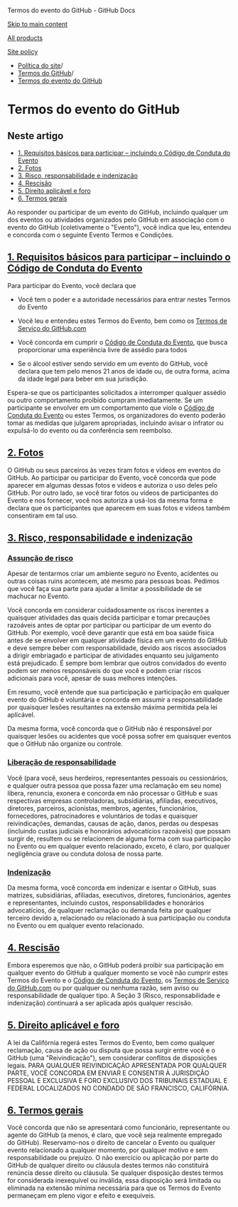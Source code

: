 Termos do evento do GitHub - GitHub Docs

[Skip to main content](#main-content)

[All products](/pt)

[Site policy](/site-policy)

* [Política do site](/pt/site-policy)/
* [Termos do GitHub](/pt/site-policy/github-terms)/
* [Termos do evento do GitHub](/pt/site-policy/github-terms/github-event-terms)

Termos do evento do GitHub
==========

Neste artigo
----------

* [1. Requisitos básicos para participar – incluindo o Código de Conduta do Evento](#1-basic-requirements-to-attend---including-the-event-code-of-conduct)
* [2. Fotos](#2-pictures)
* [3. Risco, responsabilidade e indenização](#3-risk-liability-and-indemnity)
* [4. Rescisão](#4-termination)
* [5. Direito aplicável e foro](#5-choice-of-law-and-venue)
* [6. Termos gerais](#6-miscellaneous-terms)

Ao responder ou participar de um evento do GitHub, incluindo qualquer um dos eventos ou atividades organizados pelo GitHub em associação com o evento do GitHub (coletivamente o "Evento"), você indica que leu, entendeu e concorda com o seguinte Evento Termos e Condições.

[1. Requisitos básicos para participar – incluindo o Código de Conduta do Evento](#1-basic-requirements-to-attend---including-the-event-code-of-conduct)
----------

Para participar do Evento, você declara que

* Você tem o poder e a autoridade necessários para entrar nestes Termos do Evento

* Você leu e entendeu estes Termos do Evento, bem como os [Termos de Serviço do GitHub.com](/pt/site-policy/github-terms/github-terms-of-service)

* Você concorda em cumprir o [Código de Conduta do Evento](/pt/site-policy/github-terms/github-event-code-of-conduct), que busca proporcionar uma experiência livre de assédio para todos

* Se o álcool estiver sendo servido em um evento do GitHub, você declara que tem pelo menos 21 anos de idade ou, de outra forma, acima da idade legal para beber em sua jurisdição.

Espera-se que os participantes solicitados a interromper qualquer assédio ou outro comportamento proibido cumpram imediatamente. Se um participante se envolver em um comportamento que viole o [Código de Conduta do Evento](/pt/site-policy/github-terms/github-event-code-of-conduct) ou estes Termos, os organizadores do evento poderão tomar as medidas que julgarem apropriadas, incluindo avisar o infrator ou expulsá-lo do evento ou da conferência sem reembolso.

[2. Fotos](#2-pictures)
----------

O GitHub ou seus parceiros às vezes tiram fotos e vídeos em eventos do GitHub. Ao participar ou participar do Evento, você concorda que pode aparecer em algumas dessas fotos e vídeos e autoriza o uso deles pelo GitHub. Por outro lado, se você tirar fotos ou vídeos de participantes do Evento e nos fornecer, você nos autoriza a usá-los da mesma forma e declara que os participantes que aparecem em suas fotos e vídeos também consentiram em tal uso.

[3. Risco, responsabilidade e indenização](#3-risk-liability-and-indemnity)
----------

### [Assunção de risco](#assumption-of-risk) ###

Apesar de tentarmos criar um ambiente seguro no Evento, acidentes ou outras coisas ruins acontecem, até mesmo para pessoas boas. Pedimos que você faça sua parte para ajudar a limitar a possibilidade de se machucar no Evento.

Você concorda em considerar cuidadosamente os riscos inerentes a quaisquer atividades das quais decida participar e tomar precauções razoáveis antes de optar por participar ou participar de um evento do GitHub. Por exemplo, você deve garantir que está em boa saúde física antes de se envolver em qualquer atividade física em um evento do GitHub e deve sempre beber com responsabilidade, devido aos riscos associados a dirigir embriagado e participar de atividades enquanto seu julgamento está prejudicado. É sempre bom lembrar que outros convidados do evento podem ser menos responsáveis do que você e podem criar riscos adicionais para você, apesar de suas melhores intenções.

Em resumo, você entende que sua participação e participação em qualquer evento do GitHub é voluntária e concorda em assumir a responsabilidade por quaisquer lesões resultantes na extensão máxima permitida pela lei aplicável.

Da mesma forma, você concorda que o GitHub não é responsável por quaisquer lesões ou acidentes que você possa sofrer em quaisquer eventos que o GitHub não organize ou controle.

### [Liberação de responsabilidade](#release-of-liability) ###

Você (para você, seus herdeiros, representantes pessoais ou cessionários, e qualquer outra pessoa que possa fazer uma reclamação em seu nome) libera, renuncia, exonera e concorda em não processar o GitHub e suas respectivas empresas controladoras, subsidiárias, afiliadas, executivos, diretores, parceiros, acionistas, membros, agentes, funcionários, fornecedores, patrocinadores e voluntários de todas e quaisquer reivindicações, demandas, causas de ação, danos, perdas ou despesas (incluindo custas judiciais e honorários advocatícios razoáveis) que possam surgir de, resultem ou se relacionem de alguma forma com sua participação no Evento ou em qualquer evento relacionado, exceto, é claro, por qualquer negligência grave ou conduta dolosa de nossa parte.

### [Indenização](#indemnity) ###

Da mesma forma, você concorda em indenizar e isentar o GitHub, suas matrizes, subsidiárias, afiliadas, executivos, diretores, funcionários, agentes e representantes, incluindo custos, responsabilidades e honorários advocatícios, de qualquer reclamação ou demanda feita por qualquer terceiro devido a, relacionado ou relacionado à sua participação ou conduta no Evento ou em qualquer evento relacionado.

[4. Rescisão](#4-termination)
----------

Embora esperemos que não, o GitHub poderá proibir sua participação em qualquer evento do GitHub a qualquer momento se você não cumprir estes Termos do Evento e o [Código de Conduta do Evento](/pt/site-policy/github-terms/github-event-code-of-conduct), os [Termos de Serviço do GitHub.com](/pt/site-policy/github-terms/github-terms-of-service) ou por qualquer ou nenhuma razão, sem aviso ou responsabilidade de qualquer tipo. A Seção 3 (Risco, responsabilidade e indenização) continuará a ser aplicada após qualquer rescisão.

[5. Direito aplicável e foro](#5-choice-of-law-and-venue)
----------

A lei da Califórnia regerá estes Termos do Evento, bem como qualquer reclamação, causa de ação ou disputa que possa surgir entre você e o GitHub (uma "Reivindicação"), sem considerar conflitos de disposições legais. PARA QUALQUER REIVINDICAÇÃO APRESENTADA POR QUALQUER PARTE, VOCÊ CONCORDA EM ENVIAR E CONSENTIR À JURISDIÇÃO PESSOAL E EXCLUSIVA E FORO EXCLUSIVO DOS TRIBUNAIS ESTADUAL E FEDERAL LOCALIZADOS NO CONDADO DE SÃO FRANCISCO, CALIFÓRNIA.

[6. Termos gerais](#6-miscellaneous-terms)
----------

Você concorda que não se apresentará como funcionário, representante ou agente do GitHub (a menos, é claro, que você seja realmente empregado do GitHub). Reservamo-nos o direito de cancelar o Evento ou qualquer evento relacionado a qualquer momento, por qualquer motivo e sem responsabilidade ou prejuízo. O não exercício ou aplicação por parte do GitHub de qualquer direito ou cláusula destes termos não constituirá renúncia desse direito ou cláusula. Se qualquer disposição destes termos for considerada inexequível ou inválida, essa disposição será limitada ou eliminada na extensão mínima necessária para que os Termos do Evento permaneçam em pleno vigor e efeito e exequíveis.
